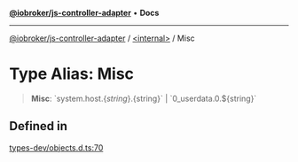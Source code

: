 [**@iobroker/js-controller-adapter**](../../README.md) • **Docs**

***

[@iobroker/js-controller-adapter](../../globals.md) / [\<internal\>](../README.md) / Misc

# Type Alias: Misc

> **Misc**: \`system.host.$\{string\}.$\{string\}\` \| \`0\_userdata.0.$\{string\}\`

## Defined in

[types-dev/objects.d.ts:70](https://github.com/ioBroker/ioBroker.js-controller/blob/8896efebaa940f64d52c1c649e1e7f7a5500873b/packages/types-dev/objects.d.ts#L70)
